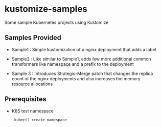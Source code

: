 # kustomize-samples

Some sample Kubernetes projects using Kustomize

## Samples Provided

- Sample1 : Simple kustomization of a nginx deployment that adds a label

- Sample2 : Like similar to Sample1, adds few more additional common transformers like namespace and a prefix to the deployment

- Sample 3 : Introduces Strategic-Merge patch that changes the replica count of the nginx deployments and also increases the memory resource allocations




## Prerequisites
 
 - K8S test namespace
    ```
     kubectl create namespace
    ```
